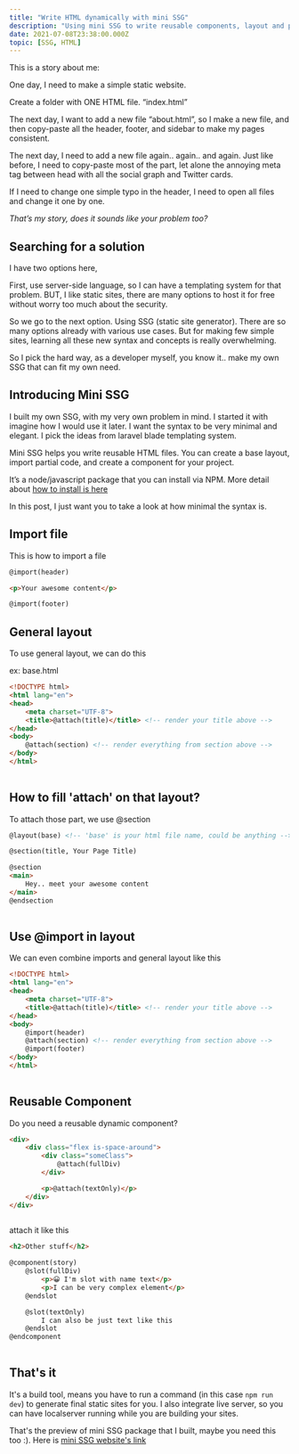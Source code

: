 ```yaml
---
title: "Write HTML dynamically with mini SSG"
description: "Using mini SSG to write reusable components, layout and partial   code in HTML files"
date: 2021-07-08T23:38:00.000Z
topic: [SSG, HTML]
---
```

This is a story about me:

One day, I need to make a simple static website.

Create a folder with ONE HTML file. “index.html”

The next day, I want to add a new file “about.html”, so I make a new file, and then copy-paste all the header, footer, and sidebar to make my pages consistent.

The next day, I need to add a new file again.. again.. and again. Just like before, I need to copy-paste most of the part, let alone the annoying meta tag between head with all the social graph and Twitter cards.

If I need to change one simple typo in the header, I need to open all files and change it one by one.

*That’s my story, does it sounds like your problem too?*

## Searching for a solution

I have two options here,

First, use server-side language, so I can have a templating system for that problem. BUT, I like static sites, there are many options to host it for free without worry too much about the security.

So we go to the next option. Using SSG (static site generator). There are so many options already with various use cases. But for making few simple sites, learning all these new syntax and concepts is really overwhelming.

So I pick the hard way, as a developer myself, you know it.. make my own SSG that can fit my own need.

## Introducing Mini SSG

I built my own SSG, with my very own problem in mind. I started it with imagine how I would use it later. I want the syntax to be very minimal and elegant. I pick the ideas from laravel blade templating system.

Mini SSG helps you write reusable HTML files. You can create a base layout, import partial code, and create a component for your project.

It’s a node/javascript package that you can install via NPM. More detail about [how to install is here](https://minissg.vercel.app/tour)

In this post, I just want you to take a look at how minimal the syntax is.

## Import file

This is how to import a file

```html
@import(header)		

<p>Your awesome content</p>

@import(footer)
```

## General layout

To use general layout, we can do this

ex: base.html

```html
<!DOCTYPE html>
<html lang="en">
<head>
	<meta charset="UTF-8">
	<title>@attach(title)</title> <!-- render your title above -->
</head>
<body>
	@attach(section) <!-- render everything from section above -->
</body>
</html>
			
```

## How to fill 'attach' on that layout?

To attach those part, we use @section

```html
@layout(base) <!-- 'base' is your html file name, could be anything -->		 

@section(title, Your Page Title)

@section
<main>
	Hey.. meet your awesome content
</main>
@endsection
			
```

## Use @import in layout

We can even combine imports and general layout like this

```html
<!DOCTYPE html>
<html lang="en">
<head>
	<meta charset="UTF-8">
	<title>@attach(title)</title> <!-- render your title above -->
</head>
<body>
	@import(header)
	@attach(section) <!-- render everything from section above -->
	@import(footer)
</body>
</html>
			
```

## Reusable Component

Do you need a reusable dynamic component?

```html
<div>
	<div class="flex is-space-around">
		<div class="someClass">
			@attach(fullDiv)
		</div>

		<p>@attach(textOnly)</p>
	</div>	
</div>
			
```

attach it like this

```html
<h2>Other stuff</h2>

@component(story)
	@slot(fullDiv)
		<p>😀 I'm slot with name text</p>
		<p>I can be very complex element</p>
	@endslot

	@slot(textOnly)
		I can also be just text like this
	@endslot
@endcomponent
			
```

## That's it

It's a build tool, means you have to run a command (in this case `npm run dev`) to generate final static sites for you. I also integrate live server, so you can have localserver running while you are building your sites.

That's the preview of mini SSG package that I built, maybe you need this too :). Here is [mini SSG website's link](https://minissg.vercel.app/)


